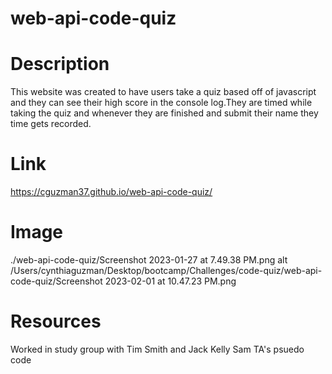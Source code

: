 # web-api-code-quiz
# Description
This website was created to have users take a quiz based off of javascript and they can see their high score in the console log.They are timed while taking the quiz and whenever they are finished and submit their name they time gets recorded.

# Link
https://cguzman37.github.io/web-api-code-quiz/

# Image
./web-api-code-quiz/Screenshot 2023-01-27 at 7.49.38 PM.png alt
/Users/cynthiaguzman/Desktop/bootcamp/Challenges/code-quiz/web-api-code-quiz/Screenshot 2023-02-01 at 10.47.23 PM.png
# Resources

Worked in study group with Tim Smith and Jack Kelly
Sam TA's psuedo code 
<!-- //click button to start
    //event listener
    //a timer will start
//user is presented with a question
//user selects one multiple choice question
    //IF answer is wrong, decrement the timer
        //Display that the user choice was incorrect, then move to next question
    //IF answer is correct
        //Display that the user choice was correct(textContent)
        //Increment the score++
    //FOR loop to loop through the questions array
//When timer hits 0 OR no more questions in array
    //THEN clear interval
    //THEN allow user to input initials
    //THEN link to highscores page(two separate HTML pages, index.html and hiscores.html)
    //Save data to local storage(setItem, getItem)

//startQuiz() function changes content
    //hide the start screen
    //unhide the questions section
    //start the timer
    //show the starting time
    //call getQuestion()
//getQuestion() function get current question object from questions array
    //change content of the page
    //getElementbyId, change textContent
    //loop over choices create a button for each choice
    //after creating all the elements we appendChild
//questionClick() function that checks choice user clicked
    //first we check that the event.target matches an answer choice
    //check event.target.value matches the questions[currentIndex].answer

    var questions = [
        {
            question: "What does HTML stand for?",
            choices: ["Hyper text Martian language", "Hyper text markup language"],
            answer: "Hyper text markup language",
        },
        {
            question: "What does CSS stand for?",
            choices: ["Cats stay sleeping", "Cascading style sheets"],
            answer: "Cascading style sheets",
        }
    ] -->
